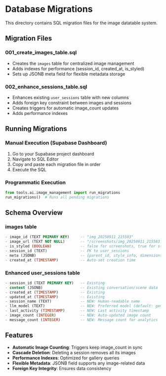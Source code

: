 # Database Migrations

This directory contains SQL migration files for the image datatable system.

## Migration Files

### 001_create_images_table.sql
- Creates the `images` table for centralized image management
- Adds indexes for performance (session_id, created_at, is_styled)
- Sets up JSONB meta field for flexible metadata storage

### 002_enhance_sessions_table.sql
- Enhances existing `user_sessions` table with new columns
- Adds foreign key constraint between images and sessions
- Creates triggers for automatic image_count updates
- Adds performance indexes

## Running Migrations

### Manual Execution (Supabase Dashboard)
1. Go to your Supabase project dashboard
2. Navigate to SQL Editor
3. Copy and paste each migration file in order
4. Execute the SQL

### Programmatic Execution
```python
from tools.ai.image_management import run_migrations
run_migrations()  # Runs all pending migrations
```

## Schema Overview

### images table
```sql
- image_id (TEXT PRIMARY KEY)     -- "img_20250911_215503"
- image_url (TEXT NOT NULL)       -- "/screenshots/img_20250911_215503.png"
- is_styled (BOOLEAN)             -- false for screenshots, true for styled
- session_id (TEXT)               -- FK to user_sessions
- meta (JSONB)                    -- {parent_id, style_info, dimensions, etc.}
- created_at (TIMESTAMP)          -- Auto-set creation time
```

### Enhanced user_sessions table
```sql
- session_id (TEXT PRIMARY KEY)   -- Existing
- context (JSONB)                 -- Existing conversation/scene data
- created_at (TIMESTAMP)          -- Existing
- updated_at (TIMESTAMP)          -- Existing
- session_name (TEXT)             -- NEW: Human-readable name
- llm_model (TEXT)                -- NEW: Preferred model (default: gemini-2)
- last_activity (TIMESTAMP)       -- NEW: Last activity timestamp
- image_count (INTEGER)           -- NEW: Auto-updated image count
- message_count (INTEGER)         -- NEW: Message count for analytics
```

## Features

- **Automatic Image Counting**: Triggers keep image_count in sync
- **Cascade Deletion**: Deleting a session removes all its images
- **Performance Indexes**: Optimized for gallery queries
- **Flexible Metadata**: JSONB field supports any image-related data
- **Foreign Key Integrity**: Ensures data consistency
